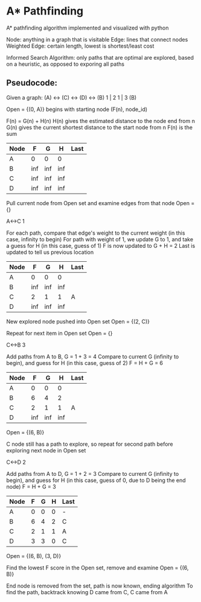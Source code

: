 # A* Pathfinding
A* pathfinding algorithm implemented and visualized with python

Node: anything in a graph that is visitable
Edge: lines that connect nodes
Weighted Edge: certain length, lowest is shortest/least cost

Informed Search Algorithm: only paths that are optimal are explored, based on a heuristic, as opposed to exporing all paths

## Pseudocode:

Given a graph:
(A) <-> (C) <-> (D) <-> (B)
     1   |   2       1
         | 3
        (B)

Open = {(0, A)} begins with starting node (F(n), node_id)

F(n) = G(n) + H(n)
H(n) gives the estimated distance to the node end from n
G(n) gives the current shortest distance to the start node from n
F(n) is the sum

| Node | F | G | H | Last |
|------|---|---|---|------|
| A    | 0  | 0  | 0  |      |
| B    |  inf | inf  | inf  |      |
| C    | inf  | inf  | inf  |      |
| D    |  inf |  inf | inf  |      |

Pull current node from Open set and examine edges from that node
Open = {}

A<->C
  1

For each path, compare that edge's weight to the current weight (in this case, infinity to begin)
For path with weight of 1, we update G to 1, and take a guess for H (in this case, guess of 1)
F is now updated to G + H = 2
Last is updated to tell us previous location

| Node | F | G | H | Last |
|------|---|---|---|------|
| A    | 0  | 0  | 0  |      |
| B    |  inf | inf  | inf  |      |
| C    | 2  | 1  | 1  |   A   |
| D    |  inf |  inf | inf  |      |

New explored node pushed into Open set
Open = {(2, C)}

Repeat for next item in Open set
Open = {}

C<->B
  3

Add paths from A to B, G = 1 + 3 = 4
Compare to current G (infinity to begin), and guess for H (in this case, guess of 2)
F = H + G = 6

| Node | F | G | H | Last |
|------|---|---|---|------|
| A    | 0  | 0  | 0  |      |
| B    |  6 | 4  | 2  |      |
| C    | 2  | 1  | 1  |   A   |
| D    |  inf |  inf | inf  |      |

Open = {(6, B)}

C node still has a path to explore, so repeat for second path before exploring next node in Open set

C<->D
  2

Add paths from A to D, G = 1 + 2 = 3
Compare to current G (infinity to begin), and guess for H (in this case, guess of 0, due to D being the end node)
F = H + G = 3

| Node | F | G | H | Last |
|------|---|---|---|------|
| A    | 0  | 0  | 0  |   -   |
| B    | 6 | 4  | 2  |   C   |
| C    | 2  | 1  | 1  |   A   |
| D    | 3 |  3 | 0  |   C   |

Open = {(6, B), (3, D)}

Find the lowest F score in the Open set, remove and examine
Open = {(6, B)}

End node is removed from the set, path is now known, ending algorithm
To find the path, backtrack knowing D came from C, C came from A